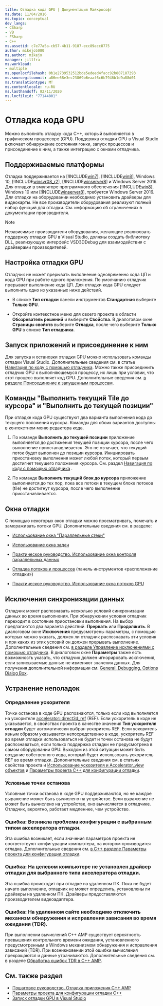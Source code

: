 ```yaml
---
title: Отладка кода GPU | Документация Майкрософт
ms.date: 11/04/2016
ms.topic: conceptual
dev_langs:
- CSharp
- VB
- FSharp
- C++
ms.assetid: c7e77a5a-cb57-4b11-9187-ecc89acc8775
author: mikejo5000
ms.author: mikejo
manager: jillfra
ms.workload:
- multiple
ms.openlocfilehash: 0b1e2739532512bde5edeed4facc92b807187293
ms.sourcegitcommit: a86ee68e3ec23869b6eaaf6c6b7946b1d9a88d01
ms.translationtype: MT
ms.contentlocale: ru-RU
ms.lasthandoff: 02/11/2020
ms.locfileid: "77144801"
---
```

# <a name="debugging-gpu-code"></a>Отладка кода GPU
Можно выполнять отладку кода C++, который выполняется в графическом процессоре (GPU). Поддержка отладки GPU в Visual Studio включает обнаружение состояния гонки, запуск процессов и присоединение к ним, а также интеграцию с окнами отладчика.

## <a name="supported-platforms"></a>Поддерживаемые платформы
 Отладка поддерживается на [!INCLUDE[win7](../debugger/includes/win7_md.md)], [!INCLUDE[win8](../debugger/includes/win8_md.md)], Windows 10, [!INCLUDE[winsvr08_r2](../debugger/includes/winsvr08_r2_md.md)], [!INCLUDE[winserver8](../debugger/includes/winserver8_md.md)] и Windows Server 2016. Для отладки в эмуляторе программного обеспечения [!INCLUDE[win8](../debugger/includes/win8_md.md)], Windows 10 или [!INCLUDE[winserver8](../debugger/includes/winserver8_md.md)], требуется Windows Server 2016. Для отладки на оборудовании необходимо установить драйверы для видеокарты. Не все производители оборудования реализуют полный набор функций для отладки. См. информацию об ограничениях в документации производителя.

> [!NOTE]
> Независимые производители оборудования, желающие реализовать поддержку отладки GPU в Visual Studio, должны создать библиотеку DLL, реализующую интерфейс VSD3DDebug для взаимодействия с драйверами производителей.

## <a name="configuring-gpu-debugging"></a>Настройка отладки GPU
 Отладчик не может прерывать выполнение одновременно кода ЦП и кода GPU при работе одного приложения. По умолчанию отладчик прерывает выполнение кода ЦП. Для отладки кода GPU следует выполнить одно из указанных ниже действий.

- В списке **Тип отладки** панели инструментов **Стандартная** выберите **Только GPU**.

- Откройте контекстное меню для своего проекта в области **Обозреватель решений** и выберите **Свойства**. В диалоговом окне **Страницы свойств** выберите **Отладка**, после чего выберите **Только GPU** в списке **Тип отладчика**.

## <a name="launching-and-attaching-to-applications"></a>Запуск приложений и присоединение к ним
 Для запуска и остановки отладки GPU можно использовать команды отладки Visual Studio. Дополнительные сведения см. в статье [Навигация по коду с помощью отладчика](../debugger/navigating-through-code-with-the-debugger.md). Можно также присоединить отладчик GPU к выполняющемуся процессу, но лишь при условии, что этот процесс выполняет код GPU. Дополнительные сведения см. [в разделе Присоединение к запущенным процессам](../debugger/attach-to-running-processes-with-the-visual-studio-debugger.md).

## <a name="run-current-tile-to-cursor-and-run-to-cursor"></a>Команды "Выполнить текущий Tile до курсора" и "Выполнить до текущей позиции"
 При отладке кода GPU существуют два варианта выполнения кода до текущего положения курсора. Команды для обоих вариантов доступны в контекстном меню редактора кода.

1. По команде **Выполнить до текущей позиции** приложение выполняется до достижения текущей позиции курсора, после чего выполнение приостанавливается. Это не означает, что текущий поток будет выполнен до позиции курсора. Инициировать приостановку выполнения может любой поток, который первым достигнет текущего положения курсора. См. раздел [Навигация по коду с помощью отладчика](../debugger/navigating-through-code-with-the-debugger.md) .

2. По команде **Выполнить текущий блок до курсора** приложение выполняется до тех пор, пока все потоки в текущем блоке потоков (tile) не достигнут курсора, после чего выполнение приостанавливается.

## <a name="debugging-windows"></a>Окна отладки
 С помощью некоторых окон отладки можно просматривать, помечать и замораживать потоки GPU. Дополнительные сведения см. в разделе:

- [Использование окна "Параллельные стеки"](../debugger/using-the-parallel-stacks-window.md)

- [Использование окна задач](../debugger/using-the-tasks-window.md)

- [Практическое руководство. Использование окна контроля параллельных данных](../debugger/how-to-use-the-parallel-watch-window.md)

- [Отладка потоков и процессов](../debugger/debug-threads-and-processes.md) (панель инструментов «расположение отладки»)

- [Практическое руководство. Использование окна потоков GPU](../debugger/how-to-use-the-gpu-threads-window.md)

## <a name="data-synchronization-exceptions"></a>Исключения синхронизации данных
 Отладчик может распознавать несколько условий синхронизации данных во время выполнения. При обнаружении условия отладчик переходит в состояние приостановки выполнения. На выбор предлагаются два варианта действий: **Прервать** или **Продолжить**. В диалоговом окне **Исключения** предусмотрены параметры, с помощью которых можно указать, должен ли отладчик распознавать эти условия и при каких из этих условий он должен прерывать выполнение. Дополнительные сведения см. [в разделе Управление исключениями с помощью отладчика](../debugger/managing-exceptions-with-the-debugger.md). В диалоговом окне **Параметры** также есть возможность указать, что отладчик должен игнорировать исключения, если записываемые данные не изменяют значения данных. Для получения дополнительной информации см. [General, Debugging, Options Dialog Box](../debugger/general-debugging-options-dialog-box.md).

## <a name="troubleshooting"></a>Устранение неполадок

### <a name="specifying-an-accelerator"></a>Определение ускорителя
 Точки останова в коде GPU распознаются, только если код выполняется на ускорителе [accelerator::direct3d_ref](/cpp/parallel/amp/reference/accelerator-class#direct3d_ref) (REF). Если ускоритель в коде не указывается, в свойствах проекта в качестве значения **Тип ускорителя отладки** будет автоматически выбран ускоритель REF. Если ускоритель явным образом указывается непосредственно в коде, ускоритель REF во время отладки использоваться не будет и точки останова не будут распознаваться, если только поддержка отладки не предусмотрена в самом оборудовании GPU. Выходом из этой ситуации может быть создание собственного кода, который будет использовать ускоритель REF во время отладки. Дополнительные сведения см. в статьях свойства проекта и [Использование ускорителя и Accelerator_view объектов](/cpp/parallel/amp/using-accelerator-and-accelerator-view-objects) и [Параметры проекта C++ для конфигурации отладки](../debugger/project-settings-for-a-cpp-debug-configuration.md).

### <a name="conditional-breakpoints"></a>Условные точки останова
 Условные точки останова в коде GPU поддерживаются, но не каждое выражение может быть вычислено на устройстве. Если выражение не может быть вычислено на устройстве, оно вычисляется в отладчике. Отладчик, вероятно, работает медленнее, чем устройство.

### <a name="error-there-is-a-configuration-issue-with-the-selected-debugging-accelerator-type"></a>Ошибка: Возникла проблема конфигурации с выбранным типом акселератора отладки.
 Эта ошибка возникает, если значения параметров проекта не соответствуют конфигурации компьютера, на котором производится отладка. Дополнительные сведения см. [в C++ разделе Параметры проекта для конфигурации отладки](../debugger/project-settings-for-a-cpp-debug-configuration.md).

### <a name="error-the-debug-driver-for-the-selected-debugging-accelerator-type-is-not-installed-on-the-target-machine"></a>Ошибка: На целевом компьютере не установлен драйвер отладки для выбранного типа акселератора отладки.
 Эта ошибка происходит при отладке на удаленном ПК. Пока не будет начато выполнение, отладчик не может определить, установлены ли драйверы на удаленном ПК. Драйверы предоставляются производителем видеоадаптера.

### <a name="error-timeout-detection-and-recovery-tdr-must-be-disabled-at-the-remote-site"></a>Ошибка: На удаленном сайте необходимо отключить механизм обнаружения и исправления зависания во время ожидания (TDR).
 При выполнении вычислений C++ AMP существует вероятность превышения контрольного времени ожидания, установленного предусмотренным в Windows механизмом обнаружения и исправления зависаний (TDR). При возникновении этой ошибки вычисления прекращаются и данные утрачиваются. Дополнительные сведения см. в разделе [Обработка ошибок TDR в C++ AMP](https://blogs.msdn.microsoft.com/nativeconcurrency/2012/03/06/handling-tdrs-in-c-amp/).

## <a name="see-also"></a>См. также раздел
- [Пошаговое руководство. Отладка приложения C++ AMP](/cpp/parallel/amp/walkthrough-debugging-a-cpp-amp-application)
- [Параметры проекта для конфигурации отладки C++](../debugger/project-settings-for-a-cpp-debug-configuration.md)
- [Запуск отладки GPU в Visual Studio](https://blogs.msdn.microsoft.com/nativeconcurrency/2012/03/17/start-gpu-debugging-in-visual-studio-2012/)
